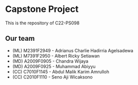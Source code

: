 # Capstone Project

This is the repository of C22-PS098

## Our team

- (ML) M2391F2949    - Adrianus Charlie Hadirria Agelsadewa
- (ML) M7391F2950    - Albert Ricky Setiawan
- (MD) A2009F0905    - Chandra Wijaya
- (MD) A2009F0925    - Muhammad Abiyyu
- (CC) C7010F1145    - Abdul Malik Karim Amrulloh
- (CC) C2010F1110    - Seno Aji Wicaksono 


